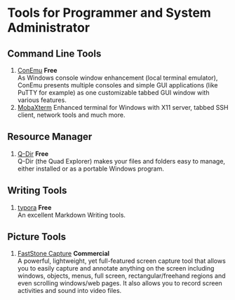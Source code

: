 # Tools for Programmer and System Administrator

## Command Line Tools
1. [ConEmu](https://conemu.github.io/)  **Free**  
  As Windows console window enhancement (local terminal emulator), ConEmu presents multiple consoles and simple GUI applications (like PuTTY for example) as one customizable tabbed GUI window with various features.
1. [MobaXterm](https://mobaxterm.mobatek.net/) 
  Enhanced terminal for Windows with X11 server, tabbed SSH client, network tools and much more.

## Resource Manager
1. [Q-Dir](http://www.q-dir.com/)  **Free**   
  Q-Dir (the Quad Explorer) makes your files and folders easy to manage, either installed or as a portable Windows program. 

## Writing Tools
1. [typora](https://typora.io/)  **Free**  
An excellent Markdown Writing tools.

## Picture Tools
1. [FastStone Capture](http://www.faststone.org/FSCaptureDetail.htm)  **Commercial**  
A powerful, lightweight, yet full-featured screen capture tool that allows you to easily capture and annotate anything on the screen including windows, objects, menus, full screen, rectangular/freehand regions and even scrolling windows/web pages. It also allows you to record screen activities and sound into video files.

